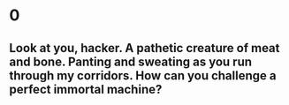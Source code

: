 # 0

## Look at you, hacker. A pathetic creature of meat and bone. Panting and sweating as you run through my corridors. How can you challenge a perfect immortal machine?
